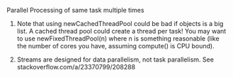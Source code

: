 Parallel Processing of same task multiple times
1. Note that using newCachedThreadPool could be bad if objects is a big list. A cached thread pool could create a thread per task! You may want to use newFixedThreadPool(n) where n is something reasonable (like the number of cores you have, assuming compute() is CPU bound).

2. Streams are designed for data parallelism, not task parallelism. See stackoverflow.com/a/23370799/208288